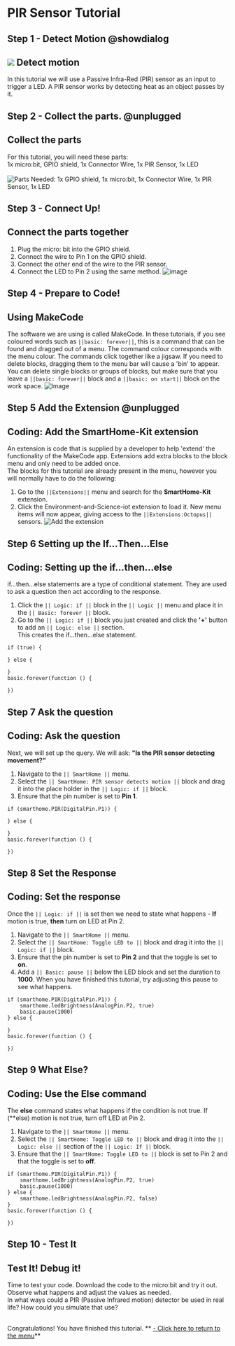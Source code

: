 # PIR Sensor Tutorial

<!---------------------------------------------------------------
----------------PIR Sensor TUTORIAL -  Complete ----------------
----------------------------------------------------------------->


## Step 1 - Detect Motion @showdialog

![](https://raw.githubusercontent.com/EarthEdSTEM/earthed-iot-programs-tutorials/master/Images/T_PIR_Sensor/PIR_Sensor_Banner.gif)
Detect motion
---------------------------------

In this tutorial we will use a Passive Infra-Red (PIR) sensor as an input to trigger a LED. A PIR sensor works by detecting heat as an object passes by it.

## Step 2 - Collect the parts. @unplugged
Collect the parts
-----------------
For this tutorial, you will need these parts: <br>
1x micro:bit, GPIO shield, 1x Connector Wire, 1x PIR Sensor, 1x LED <br><br>
![Parts Needed: 1x GPIO shield, 1x micro:bit, 1x Connector Wire, 1x PIR Sensor, 1x LED](https://raw.githubusercontent.com/EarthEdSTEM/earthed-iot-programs-tutorials/master/Images/T_PIR_Sensor/IoT_PIR_Sensor_Parts_List.png)
<br>

## Step 3 - Connect Up!
Connect the parts together
--------------------------
1. Plug the micro: bit into the GPIO shield.
2. Connect the wire to Pin 1 on the GPIO shield.
3. Connect the other end of the wire to the PIR sensor.
4. Connect the LED to Pin 2 using the same method.
![image](https://raw.githubusercontent.com/EarthEdSTEM/earthed-iot-programs-tutorials/master/Images/T_PIR_Sensor/IoT_Soil_Moisture_Sensor_Connections.png)


## Step 4 - Prepare to Code!
Using MakeCode
------------------------------
The software we are using is called MakeCode. In these tutorials, if you see coloured words such as ``||basic: forever||``, 
this is a command that can be found and dragged out of a menu. The command colour corresponds with the menu colour. 
The commands click together like a jigsaw. 
If you need to delete blocks, dragging them to the menu bar will cause a 'bin' to appear. 
You can delete single blocks or groups of blocks, but make sure that you leave 
a ``||basic: forever||`` block and a ``||basic: on start||`` block on the work space.
![Image](https://raw.githubusercontent.com/EarthEdSTEM/earthed-iot-programs-tutorials/master/Images/General/Delete_blocks.png)


## Step 5 Add the Extension @unplugged
Coding: Add the SmartHome-Kit extension
----------------------------------------
An extension is code that is supplied by a developer to help 'extend' the functionality of the MakeCode app. Extensions add extra blocks to the block menu and only need to be added once. 
<br>The blocks for this tutorial are already present in the menu, however you will normally have to do the following:
1. Go to the ``||Extensions||`` menu and search for the **SmartHome-Kit** extension. 
2. Click the Environment-and-Science-iot extension to load it. New menu items will now appear, giving access to the ``||Extensions:Octopus||`` sensors.
![Add the extension](https://raw.githubusercontent.com/EarthEdSTEM/earthed-iot-programs-tutorials/master/Images/General/Add_Extension.gif)


## Step 6 Setting up the If...Then...Else
Coding: Setting up the if...then...else
--------------------------
if...then...else statements are a type of conditional statement. They are used to ask a question then act according to the response.
1. Click the ``|| Logic: if ||`` block in the ``|| Logic ||`` menu and place it in the ``|| Basic: forever ||`` block.
2. Go to the  ``|| Logic: if ||`` block you just created and click the **'+'** button to add an ``|| Logic: else ||`` section.<br>
This creates the if...then...else statement.

```blocks
if (true) {
	
} else {
	
}
basic.forever(function () {
	
})
```

## Step 7 Ask the question
Coding: Ask the question
--------------------------
Next, we will set up the query. We will ask: **"Is the PIR sensor detecting movement?"**
1. Navigate to the ``|| SmartHome ||`` menu. 
2. Select the ``|| SmartHome: PIR sensor detects motion ||`` block and drag it into the place holder in the ``|| Logic: if ||`` block.
3. Ensure that the pin number is set to **Pin 1**.

```blocks
if (smarthome.PIR(DigitalPin.P1)) {
    
} else {
    
}
basic.forever(function () {
	
})
```

## Step 8 Set the Response
Coding: Set the response
--------------------------
Once the ``|| Logic: if ||`` is set then we need to state what happens - **If** motion is true, **then** turn on LED at Pin 2.
1. Navigate to the ``|| SmartHome ||`` menu. 
2. Select the ``|| SmartHome: Toggle LED to ||`` block and drag it into the ``|| Logic: if ||`` block.
3. Ensure that the pin number is set to **Pin 2** and that the toggle is set to **on**.
4. Add a ``|| Basic: pause ||`` below the LED block and set the duration to **1000**. When you have finished this tutorial, try adjusting this pause to see what happens.

```blocks
if (smarthome.PIR(DigitalPin.P1)) {
    smarthome.ledBrightness(AnalogPin.P2, true)
    basic.pause(1000)
} else {

}
basic.forever(function () {
	
})
```
## Step 9 What Else?
Coding: Use the Else command
--------------------------
The **else** command states what happens if the condition is not true. If (**else) motion is not true, turn off LED at Pin 2.
1. Navigate to the ``|| SmartHome ||`` menu. 
2. Select the ``|| SmartHome: Toggle LED to ||`` block and drag it into the ``|| Logic: else ||`` section of the ``|| Logic: If ||`` block.
3. Ensure that the ``|| SmartHome: Toggle LED to ||`` block is set to Pin 2 and that the toggle is set to **off**.

```blocks
if (smarthome.PIR(DigitalPin.P1)) {
    smarthome.ledBrightness(AnalogPin.P2, true)
    basic.pause(1000)
} else {
    smarthome.ledBrightness(AnalogPin.P2, false)
}
basic.forever(function () {
	
})
```

## Step 10 - Test It
Test It! Debug it!
------------------
Time to test your code. Download the code to the micro:bit and try it out. Observe what happens and adjust the values as needed.<br>
In what ways could a PIR (Passive Infrared motion) detector be used in real life? How could you simulate that use?<br><br>


Congratulations! You have finished this tutorial.
** [- Click here to return to the menu](https://sites.google.com/earthed.vic.edu.au/tutorial-iot/home)**<br>


<script src="https://makecode.com/gh-pages-embed.js" > </script><script>makeCodeRender("{{ site.makecode.home_url }}", "{{ site.github.owner_name }}/{ { site.github.repository_name } } ");</script>
